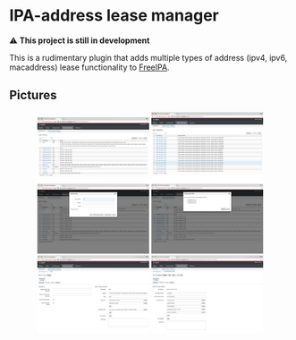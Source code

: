 # IPA-address lease manager

:warning: **This project is still in development**

This is a rudimentary plugin that adds multiple types of address (ipv4, ipv6, macaddress) lease functionality to [FreeIPA](http://www.freeipa.org).

## Pictures

<center><a href="https://github.com/Johnlovescoding/freeipa_automation_plugins/blob/master/UI1.png"><img width="200px" src="https://github.com/Johnlovescoding/freeipa_automation_plugins/blob/master/UI1.png"></a> <a 
href="https://github.com/Johnlovescoding/freeipa_automation_plugins/blob/master/UI2.png"><img width="200px" src="https://github.com/Johnlovescoding/freeipa_automation_plugins/blob/master/UI2.png"></a> <a 
href="https://github.com/Johnlovescoding/freeipa_automation_plugins/blob/master/UI3.png"><img width="200px" src="https://github.com/Johnlovescoding/freeipa_automation_plugins/blob/master/UI3.png"></a> <a 
href="https://github.com/Johnlovescoding/freeipa_automation_plugins/blob/master/UI4.png"><img width="200px" src="https://github.com/Johnlovescoding/freeipa_automation_plugins/blob/master/UI4.png"></a> <a 
href="https://github.com/Johnlovescoding/freeipa_automation_plugins/blob/master/UI5.png"><img width="200px" src="https://github.com/Johnlovescoding/freeipa_automation_plugins/blob/master/UI5.png"></a> <a 
href="https://github.com/Johnlovescoding/freeipa_automation_plugins/blob/master/UI6.png"><img width="200px" src="https://github.com/Johnlovescoding/freeipa_automation_plugins/blob/master/UI6.png"></a> </center>
